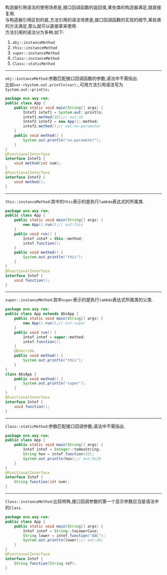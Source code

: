 构造器引用语法的使用场景是,接口回调函数的返回值,某些类的构造器满足,就直接复用.  
与构造器引用区别的是,方法引用的语法场景是,接口回调函数的实现的细节,某些类的方法满足,那么就可以直接拿来使用.  
方法引用的语法分为多种,如下:  
1. `obj::instanceMethod`  
1. `this::instanceMethod`  
1. `super::instanceMethod`  
1. `Class::instanceMethod`  
1. `Class::staticMethod`  

---

`obj::instanceMethod`:参数匹配接口回调函数的参数,语法中不需指出.  
比如`var->System.out.println(var);`,可用方法引用语法写为`System.out::println;`  

```java
package ocn.axy.run;
public class App {
	public static void main(String[] args) {
		Intef1 intef1 = System.out::println;
		intef1.method(32);// out:32
		Intef2 intef2 = new App()::method;
		intef2.method();// out:no-parameter
	}
	public void method() {
		System.out.println("no-parameter");
	}
}
@FunctionalInterface
interface Intef1 {
	void method(int num);
}
@FunctionalInterface
interface Intef2 {
	void method();
}
```  

---

`this::instanceMethod`:其中的`this`表示的是执行`lambda`表达式的所属类.  
```java
package ocn.axy.run;
public class App {
	public static void main(String[] args) {
		new App().run();// out:this
	}
	public void run() {
		Intef intef = this::method;
		intef.function();
	}
	public void method() {
		System.out.println("this");
	}
}
@FunctionalInterface
interface Intef {
	void function();
}
```  

---

`super::instanceMethod`:其中`super`表示的是执行`lambda`表达式所属类的父类.  
```java
package ocn.axy.run;
public class App extends AbsApp {
	public static void main(String[] args) {
		new App().run();// out:super
	}
	public void run() {
		Intef intef = super::method;
		intef.function();
	}
	@Override
	public void method() {
		System.out.println("this");
	}
}
class AbsApp {
	public void method() {
		System.out.println("super");
	}
}
@FunctionalInterface
interface Intef {
	void function();
}
```  

---

`Class::staticMethod`:参数匹配接口回调参数,语法中不需指出.  
```java
package ocn.axy.run;
public class App {
	public static void main(String[] args) {
		Intef intef = Integer::toHexString;
		String hex = intef.function(32);
		System.out.println(hex);// out:0x20
	}
}
@FunctionalInterface
interface Intef {
	String function(int num);
}
```  

---

`Class::instanceMethod`:比较特殊,接口回调参数的第一个显示参数应当是语法中的`Class`.  
```java
package ocn.axy.run;
public class App {
	public static void main(String[] args) {
		Intef intef = String::toLowerCase;
		String lower = intef.function("ABC");
		System.out.println(lower);// out:abc
	}
}
@FunctionalInterface
interface Intef {
	String function(String ref);
}
```  
